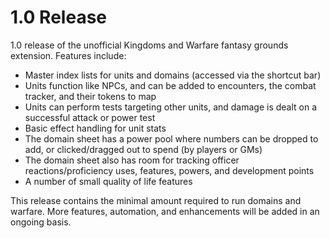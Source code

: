 # 1.0 Release

1.0 release of the unofficial Kingdoms and Warfare fantasy grounds extension. Features include:

* Master index lists for units and domains (accessed via the shortcut bar)
* Units function like NPCs, and can be added to encounters, the combat tracker, and their tokens to map
* Units can perform tests targeting other units, and damage is dealt on a successful attack or power test
* Basic effect handling for unit stats
* The domain sheet has a power pool where numbers can be dropped to add, or clicked/dragged out to spend (by players or GMs)
* The domain sheet also has room for tracking officer reactions/proficiency uses, features, powers, and development points
* A number of small quality of life features

This release contains the minimal amount required to run domains and warfare. More features, automation, and enhancements will be added in an ongoing basis.
